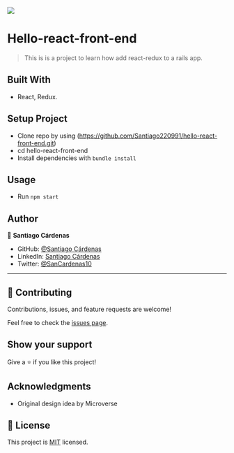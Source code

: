 ![](https://img.shields.io/badge/Microverse-blueviolet)

# Hello-react-front-end

> This is is a project to learn how add react-redux to a rails app.



## Built With

- React, Redux.

## Setup Project
- Clone repo by using (https://github.com/Santiago220991/hello-react-front-end.git)
- cd hello-react-front-end
- Install dependencies with `bundle install`

## Usage
- Run  `npm start`


## Author

👤 **Santiago Cárdenas**

- GitHub: [@Santiago Cárdenas](https://github.com/Santiago220991)
- LinkedIn: [Santiago Cárdenas](https://www.linkedin.com/in/alexandersantiagocardenas/)
- Twitter: [@SanCardenas10](https://twitter.com/SanCardenas10)

---

## 🤝 Contributing

Contributions, issues, and feature requests are welcome!

Feel free to check the [issues page](https://github.com/Santiago220991/hello-react-front-end/issues).

## Show your support

Give a ⭐️ if you like this project!

## Acknowledgments

- Original design idea by Microverse

## 📝 License

This project is [MIT](./MIT.md) licensed.
